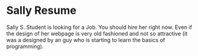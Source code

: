 # Sally Resume
Sally S. Student is looking for a Job. You should hire her  right now. Even if the design of her webpage is very old fashioned and not so attractive (it was a designed by an guy who is starting to learn the basics of programming).
